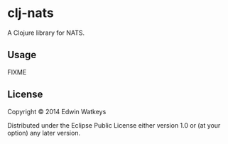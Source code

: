 # clj-nats

A Clojure library for NATS.

## Usage

FIXME

## License

Copyright © 2014 Edwin Watkeys

Distributed under the Eclipse Public License either version 1.0 or (at
your option) any later version.
